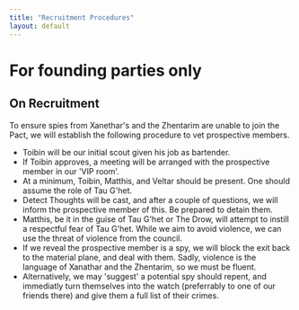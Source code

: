 ```yaml
---
title: "Recruitment Procedures"
layout: default
---
```


# For founding parties only

## On Recruitment

To ensure spies from Xanethar's and the Zhentarim are unable to join the Pact, we will establish the following procedure to vet prospective members.
- Toibin will be our initial scout given his job as bartender.
- If Toibin approves, a meeting will be arranged with the prospective member in our 'VIP room'.
- At a minimum, Toibin, Matthis, and Veltar should be present. One should assume the role of Tau G'het.
- Detect Thoughts will be cast, and after a couple of questions, we will inform the prospective member of this. Be prepared to detain them.
- Matthis, be it in the guise of Tau G'het or The Drow, will attempt to instill a respectful fear of Tau G'het. While we aim to avoid violence, we can use the threat of violence from the council.
- If we reveal the prospective member is a spy, we will block the exit back to the material plane, and deal with them. Sadly, violence is the language of Xanathar and the Zhentarim, so we must be fluent.
- Alternatively, we may 'suggest' a potential spy should repent, and immediatly turn themselves into the watch (preferrably to one of our friends there) and give them a full list of their crimes.
